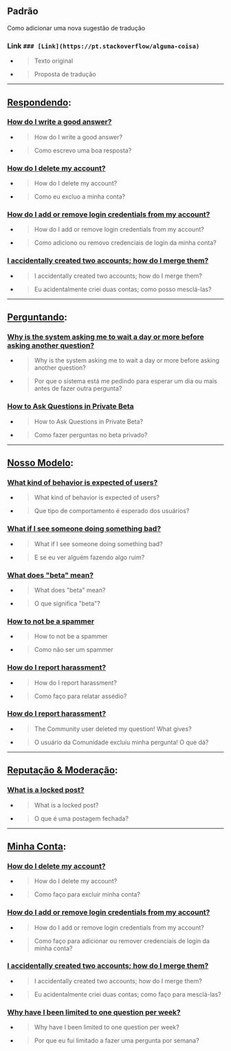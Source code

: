 ## Padrão

Como adicionar uma nova sugestão de tradução

### Link `### [Link](https://pt.stackoverflow/alguma-coisa)`

* > Texto original
* > Proposta de tradução 

----

## [Respondendo](https://pt.stackoverflow.com/help/answering):

### [How do I write a good answer?](https://pt.stackoverflow.com/help/how-to-answer)

* > How do I write a good answer?
* > Como escrevo uma boa resposta?

### [How do I delete my account?](https://pt.stackoverflow.com/help/deleting-account)

* > How do I delete my account?
* > Como eu excluo a minha conta?

### [How do I add or remove login credentials from my account?](https://pt.stackoverflow.com/help/edit-credentials)

* > How do I add or remove login credentials from my account?
* > Como adiciono ou removo credenciais de login da minha conta?

### [I accidentally created two accounts; how do I merge them?](https://pt.stackoverflow.com/help/merging-accounts)

* > I accidentally created two accounts; how do I merge them?
* > Eu acidentalmente criei duas contas; como posso mesclá-las?

----

## [Perguntando](https://pt.stackoverflow.com/help/asking):

### [Why is the system asking me to wait a day or more before asking another question?](https://pt.stackoverflow.com/help/asking-rate-limited)

* > Why is the system asking me to wait a day or more before asking another question?
* > Por que o sistema está me pedindo para esperar um dia ou mais antes de fazer outra pergunta?

### [How to Ask Questions in Private Beta](https://pt.stackoverflow.com/help/how-to-ask-beta)

* > How to Ask Questions in Private Beta?
* > Como fazer perguntas no beta privado?

----

## [Nosso Modelo](https://pt.stackoverflow.com/help/stackexchange):

### [What kind of behavior is expected of users?](https://pt.stackoverflow.com/help/behavior)

* > What kind of behavior is expected of users?
* > Que tipo de comportamento é esperado dos usuários?

### [What if I see someone doing something bad?](https://pt.stackoverflow.com/help/flagging)

* > What if I see someone doing something bad?
* > E se eu ver alguém fazendo algo ruim?

### [What does "beta" mean?](https://pt.stackoverflow.com/help/whats-beta)

* > What does "beta" mean?
* > O que significa "beta"?

### [How to not be a spammer](https://pt.stackoverflow.com/help/promotion)

* > How to not be a spammer
* > Como não ser um spammer

### [How do I report harassment?](https://pt.stackoverflow.com/help/harassment)

* > How do I report harassment?
* > Como faço para relatar assédio?

### [How do I report harassment?](https://pt.stackoverflow.com/help/roomba)

* > The Community user deleted my question! What gives?
* > O usuário da Comunidade excluiu minha pergunta! O que dá?

----

## [Reputação & Moderação](https://pt.stackoverflow.com/help/reputation):

### [What is a locked post?](https://pt.stackoverflow.com/help/locked-posts)

* > What is a locked post?
* > O que é uma postagem fechada?

----

## [Minha Conta](https://pt.stackoverflow.com/help/account):

### [How do I delete my account?](https://pt.stackoverflow.com/help/deleting-account)

* > How do I delete my account?
* > Como faço para excluir minha conta?

### [How do I add or remove login credentials from my account?](https://pt.stackoverflow.com/help/edit-credentials)

* > How do I add or remove login credentials from my account?
* > Como faço para adicionar ou remover credenciais de login da minha conta?

### [I accidentally created two accounts; how do I merge them?](https://pt.stackoverflow.com/help/merging-accounts)

* > I accidentally created two accounts; how do I merge them?
* > Eu acidentalmente criei duas contas; como faço para mesclá-las?

### [Why have I been limited to one question per week?](https://pt.stackoverflow.com/help/question-limited)

* > Why have I been limited to one question per week?
* > Por que eu fui limitado a fazer uma pergunta por semana?
